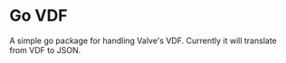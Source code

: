 Go VDF
======

A simple go package for handling Valve's VDF. Currently it will translate from VDF to JSON.

 
